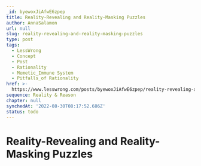 ```yaml
---
_id: byewoxJiAfwE6zpep
title: Reality-Revealing and Reality-Masking Puzzles
author: AnnaSalamon
url: null
slug: reality-revealing-and-reality-masking-puzzles
type: post
tags:
  - LessWrong
  - Concept
  - Post
  - Rationality
  - Memetic_Immune System
  - Pitfalls_of Rationality
href: >-
  https://www.lesswrong.com/posts/byewoxJiAfwE6zpep/reality-revealing-and-reality-masking-puzzles
sequence: Reality & Reason
chapter: null
synchedAt: '2022-08-30T08:17:52.686Z'
status: todo
---
```


# Reality-Revealing and Reality-Masking Puzzles
